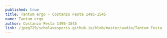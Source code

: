 ```yaml
---
published: true
title: Tantum ergo - Costanzo Festa 1495-1545
name: Tantum ergo
author: Costanzo Festa 1495-1545
link: /jpeg729/scholavesperis.github.io/blob/master/audio/Tantum Festa.mp3
---
```

